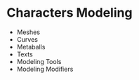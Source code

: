 # Characters Modeling

- Meshes
- Curves
- Metaballs
- Texts
- Modeling Tools
- Modeling Modifiers 
